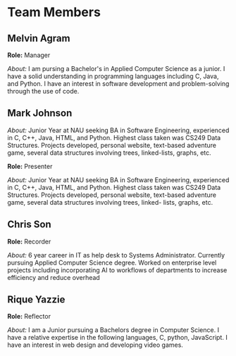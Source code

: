 # Team Members

## Melvin Agram

**Role:** Manager

*About:* I am pursing a Bachelor's in Applied Computer Science as a junior. I have a solid understanding in programming languages including C, Java, and Python. I have an interest in software development and problem-solving through the use of code.

## Mark Johnson

*About:* Junior Year at NAU seeking BA in Software Engineering, experienced in C, C++, Java, HTML, and Python. Highest class taken was CS249 Data Structures.
         Projects developed, personal website, text-based adventure game, several data structures involving trees, linked-lists, graphs, etc.

**Role:** Presenter

*About:*  Junior Year at NAU seeking BA in Software Engineering, experienced in C, C++, Java,
HTML, and Python. Highest class taken was CS249 Data Structures. Projects developed,
personal website, text-based adventure game, several data structures involving trees, linked-
lists, graphs, etc.

## Chris Son

**Role:** Recorder

*About:* 6 year career in IT as help desk to Systems Administrator. Currently pursuing Applied Computer Science degree. Worked on enterprise level projects including incorporating AI to workflows of departments to increase efficiency and reduce overhead

## Rique Yazzie

**Role:** Reflector 

*About:* I am a Junior pursuing a Bachelors degree in Computer Science. I have a relative expertise in the following languages, C, python, JavaScript. I have an interest in web design and developing video games.
